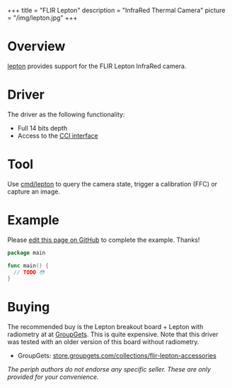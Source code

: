 +++
title = "FLIR Lepton"
description = "InfraRed Thermal Camera"
picture = "/img/lepton.jpg"
+++

# Overview

[lepton](https://periph.io/x/periph/devices/lepton) provides support for the
FLIR Lepton InfraRed camera.


# Driver

The driver as the following functionality:

- Full 14 bits depth
- Access to the [CCI interface](https://periph.io/x/periph/devices/lepton/cci)


# Tool

Use
[cmd/lepton](https://github.com/google/periph/blob/master/cmd/lepton/main.go) to
query the camera state, trigger a calibration (FFC) or capture an image.


# Example

Please [edit this page on
GitHub](https://github.com/periph/website/edit/master/site/content/device/lepton.md)
to complete the example. Thanks!

```go
package main

func main() {
  // TODO 😳
}
```


# Buying

The recommended buy is the Lepton breakout board + Lepton with radiometry at at
[GroupGets](https://store.groupgets.com/). This is quite expensive. Note that
this driver was tested with an older version of this board without radiometry.

- GroupGets:
  [store.groupgets.com/collections/flir-lepton-accessories](https://store.groupgets.com/collections/flir-lepton-accessories)

_The periph authors do not endorse any specific seller. These are only provided
for your convenience._
